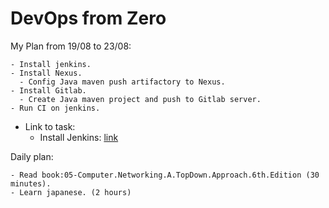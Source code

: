 # DevOps from Zero

My Plan from 19/08 to 23/08:
```
- Install jenkins.
- Install Nexus.
  - Config Java maven push artifactory to Nexus.
- Install Gitlab.
  - Create Java maven project and push to Gitlab server.
- Run CI on jenkins.
```
- Link to task:
  - Install Jenkins: [link](DuongHX/Install_Jenkins)

Daily plan:
```
- Read book:05-Computer.Networking.A.TopDown.Approach.6th.Edition (30 minutes).
- Learn japanese. (2 hours)
```
